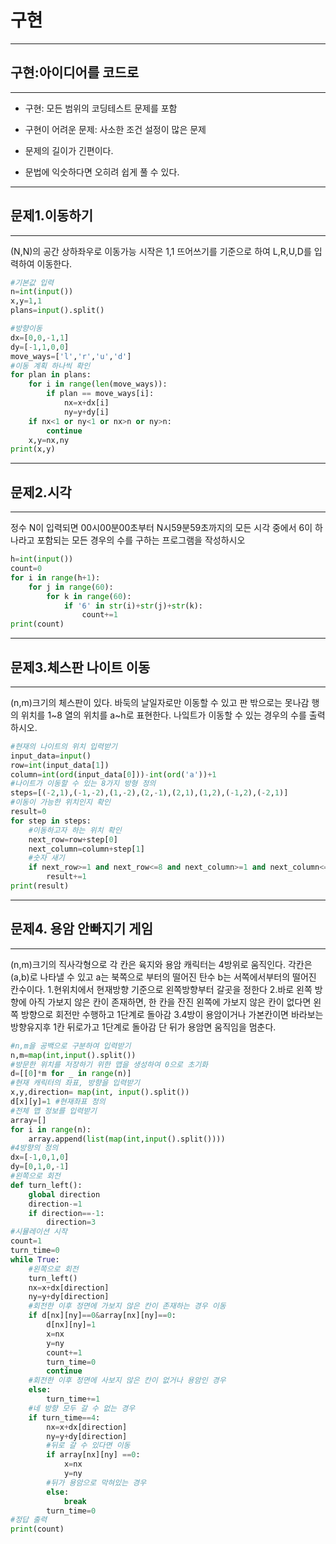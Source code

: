 # 구현

---

## 구현:아이디어를 코드로

---

- 구현: 모든 범위의 코딩테스트 문제를 포함

- 구현이 어려운 문제: 사소한 조건 설정이 많은 문제
- 문제의 길이가 긴편이다.
- 문법에 익숫하다면 오히려 쉽게 풀 수 있다.

---

## 문제1.이동하기

---

(N,N)의 공간
상하좌우로 이동가능
시작은 1,1
뜨어쓰기를 기준으로 하여 L,R,U,D를 입력하여 이동한다.

```python
#기본값 입력
n=int(input())
x,y=1,1
plans=input().split()

#방향이동
dx=[0,0,-1,1]
dy=[-1,1,0,0]
move_ways=['l','r','u','d']
#이동 계획 하나씩 확인
for plan in plans:
    for i in range(len(move_ways)):
        if plan == move_ways[i]:
            nx=x+dx[i]
            ny=y+dy[i]
    if nx<1 or ny<1 or nx>n or ny>n:
        continue
    x,y=nx,ny
print(x,y)
```

---

## 문제2.시각

---

정수 N이 입력되면 00시00분00초부터 N시59분59초까지의
모든 시각 중에서 6이 하나라고 포함되는 
모든 경우의 수를 구하는 프로그램을 작성하시오

```python
h=int(input())
count=0
for i in range(h+1):
    for j in range(60):
        for k in range(60):
            if '6' in str(i)+str(j)+str(k):
                count+=1
print(count)
```

---

## 문제3.체스판 나이트 이동     

---

(n,m)크기의 체스판이 있다.
바둑의 날일자로만 이동할 수 있고 판 밖으로는 못나감
행의 위치를 1~8 열의 위치를 a~h로 표현한다.
나잌트가 이동할 수 있는 경우의 수를 출력하시오.

```python
#현재의 나이트의 위치 입력받기
input_data=input()
row=int(input_data[1])
column=int(ord(input_data[0]))-int(ord('a'))+1
#나이트가 이동할 수 있는 8가지 방형 정의
steps=[(-2,1),(-1,-2),(1,-2),(2,-1),(2,1),(1,2),(-1,2),(-2,1)]
#이동이 가능한 위치인지 확인
result=0
for step in steps:
    #이동하고자 하는 위치 확인
    next_row=row+step[0]
    next_column=column+step[1]
    #숫자 새기
    if next_row>=1 and next_row<=8 and next_column>=1 and next_column<=8:
        result+=1
print(result)
```

---

## 문제4. 용암 안빠지기 게임

---

(n,m)크기의 직사각형으로 각 칸은 육지와 용암
캐릭터는 4방위로 움직인다.
각칸은(a,b)로 나타낼 수 있고 a는 북쪽으로 부터의 떨어진 탄수
b는 서쪽에서부터의 떨어진 칸수이다.
1.현위치에서 현재방향 기준으로 왼쪽방향부터 갈곳을 정한다
2.바로 왼쪽 방향에 아직 가보지 않은 칸이 존재하면, 한 칸을 잔진 
왼쪽에 가보지 않은 칸이 없다면 왼쪽 방향으로 회전만 수행하고 1단계로 돌아감
3.4방이 용암이거나 가본칸이면 바라보는 방향유지후 1칸 뒤로가고 1단계로 돌아감
단 뒤가 용암면 움직임을 멈춘다.

```python
#n,m을 공백으로 구분하여 입력받기
n,m=map(int,input().split())
#방문한 위치를 저장하기 위한 맵을 생성하여 0으로 초기화
d=[[0]*m for _ in range(n)]
#현재 캐릭터의 좌표, 방향을 입력받기
x,y,direction= map(int, input().split())
d[x][y]=1 #현재좌표 정의
#전체 맵 정보를 입력받기
array=[]
for i in range(n):
    array.append(list(map(int,input().split())))
#4방향의 정의
dx=[-1,0,1,0]
dy=[0,1,0,-1]
#왼쪽으로 회전
def turn_left():
    global direction
    direction-=1
    if direction==-1:
        direction=3
#시뮬레이션 시작
count=1
turn_time=0
while True:
    #왼쪽으로 회전
    turn_left()
    nx=x+dx[direction]
    ny=y+dy[direction]
    #회전한 이후 정면에 가보지 않은 칸이 존재하는 경우 이동
    if d[nx][ny]==0&array[nx][ny]==0:
        d[nx][ny]=1
        x=nx
        y=ny
        count+=1
        turn_time=0
        continue
    #회전한 이후 정면에 사보지 않은 칸이 없거나 용암인 경우
    else:
        turn_time+=1
    #네 방향 모두 갈 수 없는 경우
    if turn_time==4:
        nx=x+dx[direction]
        ny=y+dy[direction]
        #뒤로 갈 수 있다면 이동
        if array[nx][ny] ==0:
            x=nx
            y=ny
        #뒤가 용암으로 막혀있는 경우
        else:
            break
        turn_time=0
#정답 출력
print(count)
```


